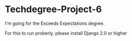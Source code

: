 # Techdegree-Project-6

I'm going for the Exceeds Expectations degree.

For this to run proberly, please install Django 2.0 or higher